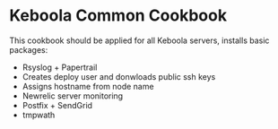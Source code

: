 Keboola Common Cookbook
==============

This cookbook should be applied for all Keboola servers, installs basic packages:
 * Rsyslog + Papertrail
 * Creates deploy user and donwloads public ssh keys
 * Assigns hostname from node name
 * Newrelic server monitoring
 * Postfix + SendGrid
 * tmpwath

